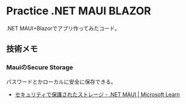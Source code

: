 # Practice .NET MAUI BLAZOR

.NET MAUI+Blazorでアプリ作ってみたコード。

## 技術メモ

### MauiのSecure Storage

パスワードとかローカルに安全に保存できる。

- [セキュリティで保護されたストレージ - .NET MAUI | Microsoft Learn](https://learn.microsoft.com/ja-jp/dotnet/maui/platform-integration/storage/secure-storage?view=net-maui-8.0&tabs=macios)
